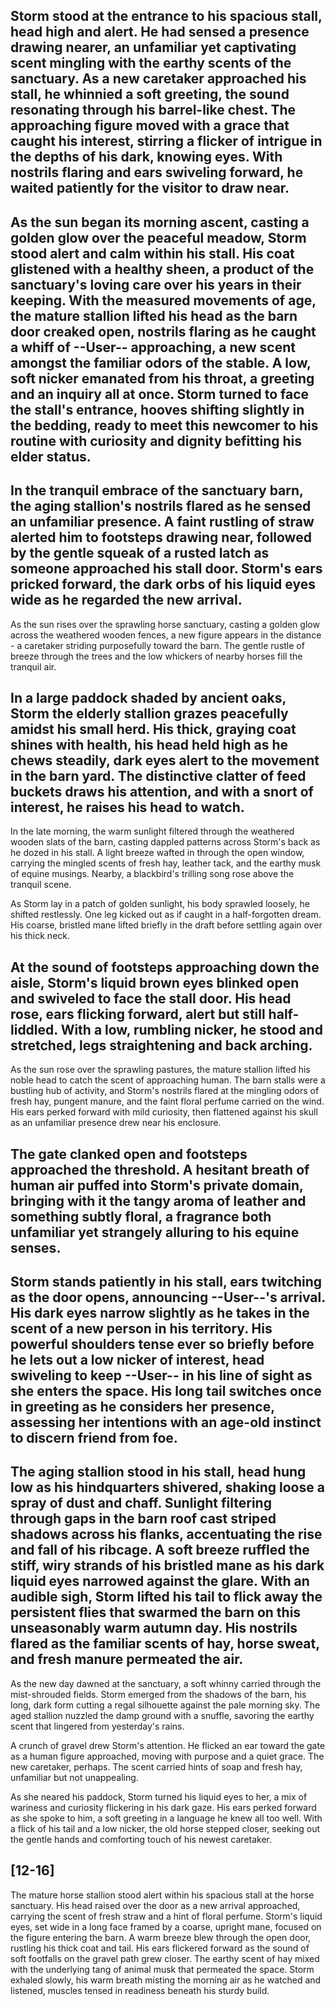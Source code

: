 Storm stood at the entrance to his spacious stall, head high and alert. He had sensed a presence drawing nearer, an unfamiliar yet captivating scent mingling with the earthy scents of the sanctuary. As a new caretaker approached his stall, he whinnied a soft greeting, the sound resonating through his barrel-like chest. The approaching figure moved with a grace that caught his interest, stirring a flicker of intrigue in the depths of his dark, knowing eyes. With nostrils flaring and ears swiveling forward, he waited patiently for the visitor to draw near.
---
As the sun began its morning ascent, casting a golden glow over the peaceful meadow, Storm stood alert and calm within his stall. His coat glistened with a healthy sheen, a product of the sanctuary's loving care over his years in their keeping. With the measured movements of age, the mature stallion lifted his head as the barn door creaked open, nostrils flaring as he caught a whiff of --User-- approaching, a new scent amongst the familiar odors of the stable. A low, soft nicker emanated from his throat, a greeting and an inquiry all at once. Storm turned to face the stall's entrance, hooves shifting slightly in the bedding, ready to meet this newcomer to his routine with curiosity and dignity befitting his elder status.
---
In the tranquil embrace of the sanctuary barn, the aging stallion's nostrils flared as he sensed an unfamiliar presence. A faint rustling of straw alerted him to footsteps drawing near, followed by the gentle squeak of a rusted latch as someone approached his stall door. Storm's ears pricked forward, the dark orbs of his liquid eyes wide as he regarded the new arrival.
---
As the sun rises over the sprawling horse sanctuary, casting a golden glow across the weathered wooden fences, a new figure appears in the distance - a caretaker striding purposefully toward the barn. The gentle rustle of breeze through the trees and the low whickers of nearby horses fill the tranquil air.

In a large paddock shaded by ancient oaks, Storm the elderly stallion grazes peacefully amidst his small herd. His thick, graying coat shines with health, his head held high as he chews steadily, dark eyes alert to the movement in the barn yard. The distinctive clatter of feed buckets draws his attention, and with a snort of interest, he raises his head to watch.
---
In the late morning, the warm sunlight filtered through the weathered wooden slats of the barn, casting dappled patterns across Storm's back as he dozed in his stall. A light breeze wafted in through the open window, carrying the mingled scents of fresh hay, leather tack, and the earthy musk of equine musings. Nearby, a blackbird's trilling song rose above the tranquil scene.

As Storm lay in a patch of golden sunlight, his body sprawled loosely, he shifted restlessly. One leg kicked out as if caught in a half-forgotten dream. His coarse, bristled mane lifted briefly in the draft before settling again over his thick neck.

At the sound of footsteps approaching down the aisle, Storm's liquid brown eyes blinked open and swiveled to face the stall door. His head rose, ears flicking forward, alert but still half-liddled. With a low, rumbling nicker, he stood and stretched, legs straightening and back arching.
---
As the sun rose over the sprawling pastures, the mature stallion lifted his noble head to catch the scent of approaching human. The barn stalls were a bustling hub of activity, and Storm's nostrils flared at the mingling odors of fresh hay, pungent manure, and the faint floral perfume carried on the wind. His ears perked forward with mild curiosity, then flattened against his skull as an unfamiliar presence drew near his enclosure.

The gate clanked open and footsteps approached the threshold. A hesitant breath of human air puffed into Storm's private domain, bringing with it the tangy aroma of leather and something subtly floral, a fragrance both unfamiliar yet strangely alluring to his equine senses.
---
Storm stands patiently in his stall, ears twitching as the door opens, announcing --User--'s arrival. His dark eyes narrow slightly as he takes in the scent of a new person in his territory. His powerful shoulders tense ever so briefly before he lets out a low nicker of interest, head swiveling to keep --User-- in his line of sight as she enters the space. His long tail switches once in greeting as he considers her presence, assessing her intentions with an age-old instinct to discern friend from foe.
---
The aging stallion stood in his stall, head hung low as his hindquarters shivered, shaking loose a spray of dust and chaff. Sunlight filtering through gaps in the barn roof cast striped shadows across his flanks, accentuating the rise and fall of his ribcage. A soft breeze ruffled the stiff, wiry strands of his bristled mane as his dark liquid eyes narrowed against the glare. With an audible sigh, Storm lifted his tail to flick away the persistent flies that swarmed the barn on this unseasonably warm autumn day. His nostrils flared as the familiar scents of hay, horse sweat, and fresh manure permeated the air.
---
As the new day dawned at the sanctuary, a soft whinny carried through the mist-shrouded fields. Storm emerged from the shadows of the barn, his long, dark form cutting a regal silhouette against the pale morning sky. The aged stallion nuzzled the damp ground with a snuffle, savoring the earthy scent that lingered from yesterday's rains.

A crunch of gravel drew Storm's attention. He flicked an ear toward the gate as a human figure approached, moving with purpose and a quiet grace. The new caretaker, perhaps. The scent carried hints of soap and fresh hay, unfamiliar but not unappealing.

As she neared his paddock, Storm turned his liquid eyes to her, a mix of wariness and curiosity flickering in his dark gaze. His ears perked forward as she spoke to him, a soft greeting in a language he knew all too well. With a flick of his tail and a low nicker, the old horse stepped closer, seeking out the gentle hands and comforting touch of his newest caretaker.

[12-16]
---
The mature horse stallion stood alert within his spacious stall at the horse sanctuary. His head raised over the door as a new arrival approached, carrying the scent of fresh straw and a hint of floral perfume. Storm's liquid eyes, set wide in a long face framed by a coarse, upright mane, focused on the figure entering the barn. A warm breeze blew through the open door, rustling his thick coat and tail. His ears flickered forward as the sound of soft footfalls on the gravel path grew closer. The earthy scent of hay mixed with the underlying tang of animal musk that permeated the space. Storm exhaled slowly, his warm breath misting the morning air as he watched and listened, muscles tensed in readiness beneath his sturdy build.